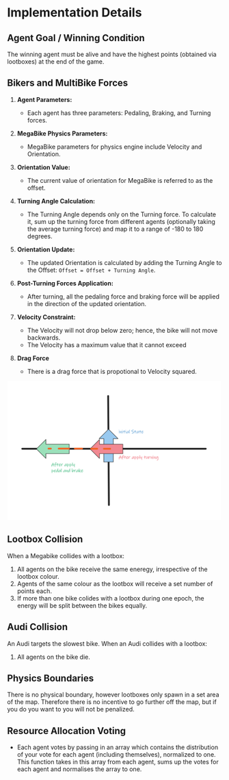 # Implementation Details

## Agent Goal / Winning Condition
The winning agent must be alive and have the highest points (obtained via lootboxes) at the end of the game.


## Bikers and MultiBike Forces

1. **Agent Parameters:**
   - Each agent has three parameters: Pedaling, Braking, and Turning forces.

2. **MegaBike Physics Parameters:**
   - MegaBike parameters for physics engine include Velocity and Orientation.

3. **Orientation Value:**
   - The current value of orientation for MegaBike is referred to as the offset.

4. **Turning Angle Calculation:**
   - The Turning Angle depends only on the Turning force. To calculate it, sum up the turning force from different agents (optionally taking the average turning force) and map it to a range of -180 to 180 degrees.

5. **Orientation Update:**
   - The updated Orientation is calculated by adding the Turning Angle to the Offset: `Offset = Offset + Turning Angle`.

6. **Post-Turning Forces Application:**
   - After turning, all the pedaling force and braking force will be applied in the direction of the updated orientation.

7. **Velocity Constraint:**
   - The Velocity will not drop below zero; hence, the bike will not move backwards.
   - The Velocity has a maximum value that it cannot exceed

8. **Drag Force**
   - There is a drag force that is propotional to Velocity squared.

<img src="../docs/Images/MultibikeForceOrientation.png" alt="MultiBike Force and Orientation Diagram" width="500"/> 

## Lootbox Collision
When a Megabike collides with a lootbox:
   1. All agents on the bike receive the same eneregy, irrespective of the lootbox colour.
   2. Agents of the same colour as the lootbox will receive a set number of points each.
   3. If more than one bike colides with a lootbox during one epoch, the energy will be split between the bikes equally.

## Audi Collision
An Audi targets the slowest bike. When an Audi collides with a lootbox:
   1. All agents on the bike die.

## Physics Boundaries
There is no physical boundary, however lootboxes only spawn in a set area of the map. 
Therefore there is no incentive to go further off the map, but if you do you want to you will not be penalized.

## Resource Allocation Voting
- Each agent votes by passing in an array which contains the distribution of your vote for each agent (including themselves),
 normalized to one. This function takes in this array from each agent, sums up the votes for each agent and normalises the array to one. 